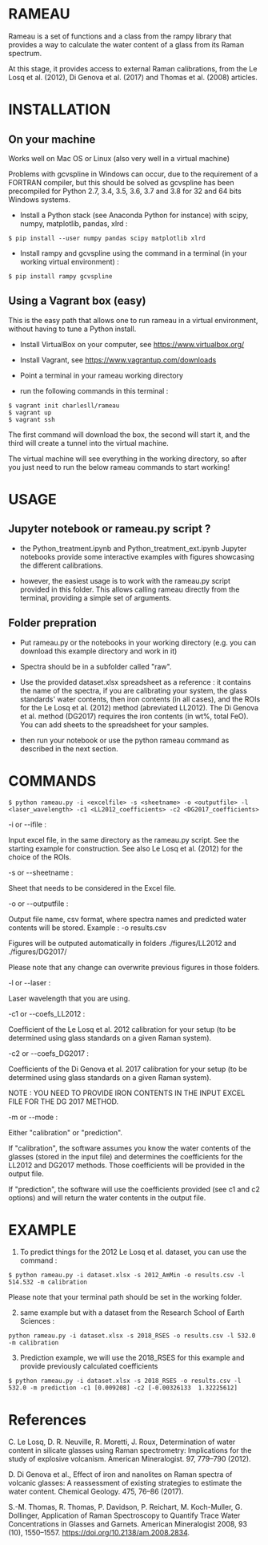 # RAMEAU

Rameau is a set of functions and a class from the rampy library that provides a way to calculate the water content of a glass from its Raman spectrum.

At this stage, it provides access to external Raman calibrations, from the Le Losq et al. (2012), Di Genova et al. (2017) and Thomas et al. (2008) articles.

# INSTALLATION

## On your machine

Works well on Mac OS or Linux (also very well in a virtual machine)

Problems with gcvspline in Windows can occur, due to the requirement of a FORTRAN compiler, but this should be solved as gcvspline has been precompiled for Python 2.7, 3.4, 3.5, 3.6, 3.7 and 3.8 for 32 and 64 bits Windows systems.

- Install a Python stack (see Anaconda Python for instance) with scipy, numpy, matplotlib, pandas, xlrd :

```
$ pip install --user numpy pandas scipy matplotlib xlrd
```

- Install rampy and gcvspline using the command in a terminal (in your working virtual environment) :

```
$ pip install rampy gcvspline
```

## Using a Vagrant box (easy)

This is the easy path that allows one to run rameau in a virtual environment, without having to tune a Python install.

- Install VirtualBox on your computer, see https://www.virtualbox.org/

- Install Vagrant, see https://www.vagrantup.com/downloads

- Point a terminal in your rameau working directory

- run the following commands in this terminal :

```
$ vagrant init charlesll/rameau
$ vagrant up
$ vagrant ssh
```

The first command will download the box, the second will start it, and the third will create a tunnel into the virtual machine.

The virtual machine will see everything in the working directory, so after you just need to run the below rameau commands to start working!

# USAGE

## Jupyter notebook or rameau.py script ?

- the Python_treatment.ipynb and Python_treatment_ext.ipynb Jupyter notebooks provide some interactive examples with figures showcasing the different calibrations.

- however, the easiest usage is to work with the rameau.py script provided in this folder. This allows calling rameau directly from the terminal, providing a simple set of arguments.

## Folder prepration

- Put rameau.py or the notebooks in your working directory (e.g. you can download this example directory and work in it)

- Spectra should be in a subfolder called "raw".

- Use the provided dataset.xlsx spreadsheet as a reference : it contains the name of the spectra, if you are calibrating your system, the glass standards' water contents, then iron contents (in all cases), and the ROIs for the Le Losq et al. (2012) method (abreviated LL2012). The Di Genova et al. method (DG2017) requires the iron contents (in wt%, total FeO). You can add sheets to the spreadsheet for your samples.

- then run your notebook or use the python rameau command as described in the next section.

# COMMANDS

```
$ python rameau.py -i <excelfile> -s <sheetname> -o <outputfile> -l <laser_wavelength> -c1 <LL2012_coefficients> -c2 <DG2017_coefficients>
```
-i or --ifile :

Input excel file, in the same directory as the rameau.py script. See the starting example for construction. See also Le Losq et al. (2012) for the choice of the ROIs.

-s or --sheetname :

Sheet that needs to be considered in the Excel file.

-o or --outputfile :

Output file name, csv format, where spectra names and predicted water contents will be stored.
Example : -o results.csv

Figures will be outputed automatically in folders ./figures/LL2012 and ./figures/DG2017/

Please note that any change can overwrite previous figures in those folders.

-l or --laser :

Laser wavelength that you are using.

-c1 or --coefs_LL2012 :

Coefficient of the Le Losq et al. 2012 calibration for your setup (to be determined using glass standards on a given Raman system).

-c2 or --coefs_DG2017 :

Coefficients of the Di Genova et al. 2017 calibration for your setup (to be determined using glass standards on a given Raman system).

NOTE : YOU NEED TO PROVIDE IRON CONTENTS IN THE INPUT EXCEL FILE FOR THE DG 2017 METHOD.

-m or --mode :

Either "calibration" or "prediction".

If "calibration", the software assumes you know the water contents of the glasses (stored in the input file) and determines the coefficients for the LL2012 and DG2017 methods. Those coefficients will be provided in the output file.

If "prediction", the software will use the coefficients provided (see c1 and c2 options) and will return the water contents in the output file.

# EXAMPLE

1) To predict things for the 2012 Le Losq et al. dataset, you can use the command :

```
$ python rameau.py -i dataset.xlsx -s 2012_AmMin -o results.csv -l 514.532 -m calibration
```

Please note that your terminal path should be set in the working folder.

2) same example but with a dataset from the Research School of Earth Sciences :

```
python rameau.py -i dataset.xlsx -s 2018_RSES -o results.csv -l 532.0 -m calibration
```

3) Prediction example, we will use the 2018_RSES for this example and provide previously calculated coefficients

```
$ python rameau.py -i dataset.xlsx -s 2018_RSES -o results.csv -l 532.0 -m prediction -c1 [0.009208] -c2 [-0.00326133  1.32225612]
```

# References

C. Le Losq, D. R. Neuville, R. Moretti, J. Roux, Determination of water content in silicate glasses using Raman spectrometry: Implications for the study of explosive volcanism. American Mineralogist. 97, 779–790 (2012).

D. Di Genova et al., Effect of iron and nanolites on Raman spectra of volcanic glasses: A reassessment of existing strategies to estimate the water content. Chemical Geology. 475, 76–86 (2017).

S.-M. Thomas, R. Thomas, P. Davidson, P. Reichart, M. Koch-Muller, G. Dollinger, Application of Raman Spectroscopy to Quantify Trace Water Concentrations in Glasses and Garnets. American Mineralogist 2008, 93 (10), 1550–1557. https://doi.org/10.2138/am.2008.2834.
